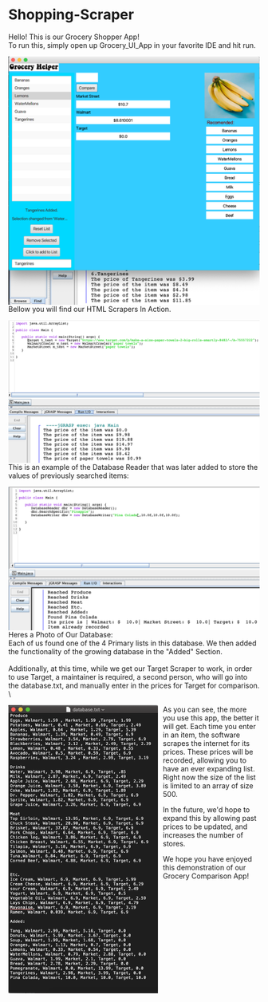 # Shopping-Scraper

Hello! This is our Grocery Shopper App! \
To run this, simply open up Grocery_UI_App in your favorite IDE and hit run. 

<img src="images/Title Photo.png"
     alt="Title Image 1"
     style="float: left; margin-right: 10px;"/>
     
\
Bellow you will find our HTML Scrapers In Action.

<img src="images/Title Photo 2.png"
     alt="HTML Scrapers In Action"
     style="float: left; margin-right: 10px;"
     width="600"/>

\
This is an example of the Database Reader that was later added to store the values of previously searched items:
     
<img src="images/Title Photo 3.png"
     alt="Database Readers and Writers"
     style="float: left; margin-right: 10px;"
     width="600"/>
     
\
Heres a Photo of Our Database: \
Each of us found one of the 4 Primary lists in this database. We then added the functionality of the growing database in the "Added" Section. 
\
\
Additionally, at this time, while we get our Target Scraper to work, in order to use Target, a maintainer is required, a second person, who will go into the database.txt, and manually enter in the prices for Target for comparison. \
     
<img src="images/Title Photo 4.png"
     alt="Picture of an Updating Databse.png"
     style="float: left; margin-right: 10px;" 
     width="300"/>

As you can see, the more you use this app, the better it will get. Each time you enter in an item, the software scrapes the internet for its prices. These prices will be recorded, allowing you to have an ever expanding list. Right now the size of the list is limited to an array of size 500.

In the future, we'd hope to expand this by allowing past prices to be updated, and increases the number of stores.

We hope you have enjoyed this demonstration of our Grocery Comparison App!


